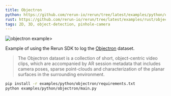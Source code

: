 ```yaml
---
title: Objectron
python: https://github.com/rerun-io/rerun/tree/latest/examples/python/objectron/main.py
rust: https://github.com/rerun-io/rerun/tree/latest/examples/rust/objectron/src/main.rs
tags: 2D, 3D, object-detection, pinhole-camera
---
```


![objectron example>](https://static.rerun.io/110824b31a3fe4e23b481d5fe3ed9fef2306027e_objectron1.png)

Example of using the Rerun SDK to log the [Objectron](https://github.com/google-research-datasets/Objectron) dataset.

> The Objectron dataset is a collection of short, object-centric video clips, which are accompanied by AR session metadata that includes camera poses, sparse point-clouds and characterization of the planar surfaces in the surrounding environment.

```bash
pip install -r examples/python/objectron/requirements.txt
python examples/python/objectron/main.py
```
